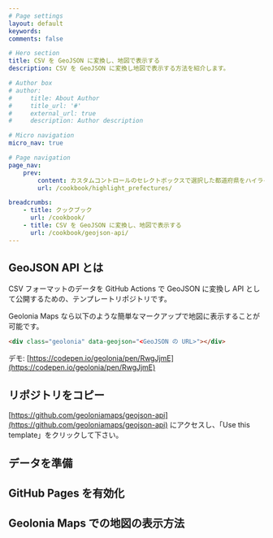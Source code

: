 ```yaml
---
# Page settings
layout: default
keywords:
comments: false

# Hero section
title: CSV を GeoJSON に変換し、地図で表示する
description: CSV を GeoJSON に変換し地図で表示する方法を紹介します。

# Author box
# author:
#     title: About Author
#     title_url: '#'
#     external_url: true
#     description: Author description

# Micro navigation
micro_nav: true

# Page navigation
page_nav:
    prev:
        content: カスタムコントロールのセレクトボックスで選択した都道府県をハイライト表示する
        url: /cookbook/highlight_prefectures/

breadcrumbs:
    - title: クックブック
      url: /cookbook/
    - title: CSV を GeoJSON に変換し、地図で表示する
      url: /cookbook/geojson-api/
---
```


## GeoJSON API とは

CSV フォーマットのデータを GitHub Actions で GeoJSON に変換し API として公開するための、テンプレートリポジトリです。

Geolonia Maps なら以下のような簡単なマークアップで地図に表示することが可能です。

  ```html
  <div class="geolonia" data-geojson="<GeoJSON の URL>"></div>
  ```

デモ: [https://codepen.io/geolonia/pen/RwgJjmE](https://codepen.io/geolonia/pen/RwgJjmE)

## リポジトリをコピー

[https://github.com/geoloniamaps/geojson-api](https://github.com/geoloniamaps/geojson-api) にアクセスし、「Use this template」をクリックして下さい。


## データを準備

## GitHub Pages を有効化

## Geolonia Maps での地図の表示方法
